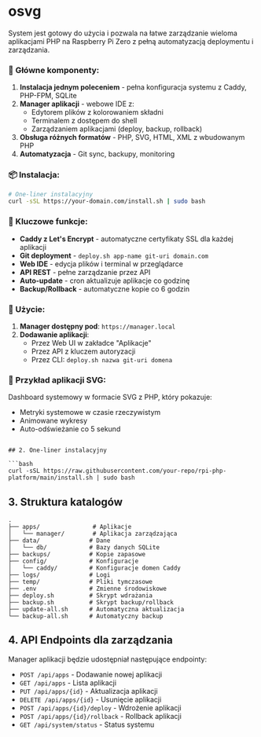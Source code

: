 # osvg

System jest gotowy do użycia i pozwala na łatwe zarządzanie wieloma aplikacjami PHP na Raspberry Pi Zero z pełną automatyzacją deploymentu i zarządzania.


### 🚀 Główne komponenty:

1. **Instalacja jednym poleceniem** - pełna konfiguracja systemu z Caddy, PHP-FPM, SQLite
2. **Manager aplikacji** - webowe IDE z:
    - Edytorem plików z kolorowaniem składni
    - Terminalem z dostępem do shell
    - Zarządzaniem aplikacjami (deploy, backup, rollback)
3. **Obsługa różnych formatów** - PHP, SVG, HTML, XML z wbudowanym PHP
4. **Automatyzacja** - Git sync, backupy, monitoring

### 📦 Instalacja:

```bash
# One-liner instalacyjny
curl -sSL https://your-domain.com/install.sh | sudo bash
```

### 🔧 Kluczowe funkcje:

- **Caddy z Let's Encrypt** - automatyczne certyfikaty SSL dla każdej aplikacji
- **Git deployment** - `deploy.sh app-name git-uri domain.com`
- **Web IDE** - edycja plików i terminal w przeglądarce
- **API REST** - pełne zarządzanie przez API
- **Auto-update** - cron aktualizuje aplikacje co godzinę
- **Backup/Rollback** - automatyczne kopie co 6 godzin

### 📱 Użycie:

1. **Manager dostępny pod**: `https://manager.local`
2. **Dodawanie aplikacji**:
    - Przez Web UI w zakładce "Aplikacje"
    - Przez API z kluczem autoryzacji
    - Przez CLI: `deploy.sh nazwa git-uri domena`

### 🎯 Przykład aplikacji SVG:

Dashboard systemowy w formacie SVG z PHP, który pokazuje:
- Metryki systemowe w czasie rzeczywistym
- Animowane wykresy
- Auto-odświeżanie co 5 sekund

```

## 2. One-liner instalacyjny

```bash
curl -sSL https://raw.githubusercontent.com/your-repo/rpi-php-platform/main/install.sh | sudo bash
```

## 3. Struktura katalogów

```
.
├── apps/               # Aplikacje
│   └── manager/        # Aplikacja zarządzająca
├── data/              # Dane
│   └── db/            # Bazy danych SQLite
├── backups/           # Kopie zapasowe
├── config/            # Konfiguracje
│   └── caddy/         # Konfiguracje domen Caddy
├── logs/              # Logi
├── temp/              # Pliki tymczasowe
├── .env               # Zmienne środowiskowe
├── deploy.sh          # Skrypt wdrażania
├── backup.sh          # Skrypt backup/rollback
├── update-all.sh      # Automatyczna aktualizacja
└── backup-all.sh      # Automatyczny backup
```

## 4. API Endpoints dla zarządzania

Manager aplikacji będzie udostępniał następujące endpointy:

- `POST /api/apps` - Dodawanie nowej aplikacji
- `GET /api/apps` - Lista aplikacji
- `PUT /api/apps/{id}` - Aktualizacja aplikacji
- `DELETE /api/apps/{id}` - Usunięcie aplikacji
- `POST /api/apps/{id}/deploy` - Wdrożenie aplikacji
- `POST /api/apps/{id}/rollback` - Rollback aplikacji
- `GET /api/system/status` - Status systemu